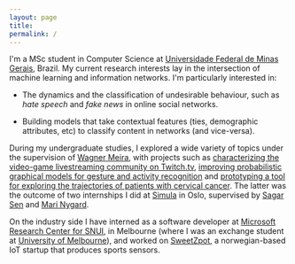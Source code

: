 ```yaml
---
layout: page
title:
permalink: /
---
```



I'm a  MSc student in Computer Science at [Universidade Federal de Minas Gerais][dcc], Brazil. My current research interests lay in the intersection of machine learning and information networks. I'm particularly interested in:

- The dynamics and the classification of undesirable behaviour, such as *hate speech* and *fake news* in online social networks. 

- Building models that take contextual features (ties, demographic attributes, etc) to classify content in networks (and vice-versa). 

During my undergraduate studies, I explored a wide variety of topics under the supervision of [Wagner Meira][meira], with projects such as [characterizing the video-game livestreaming community on Twitch.tv][2], [improving probabilistic graphical models for gesture and activity recognition][2] and [prototyping a tool for exploring the trajectories of patients with cervical cancer][3]. The latter was the outcome of two internships I did at [Simula][simula] in Oslo, supervised by [Sagar Sen][sagar] and [Mari Nygard][mari]. 

On the industry side I have interned as a software developer at [Microsoft Research Center for SNUI][snui], in Melbourne (where I was an exchange student at [University of Melbourne][unimelb]), and worked on [SweetZpot][sweetzpot], a norwegian-based IoT startup that produces sports sensors. 

[meira]: http://homepages.dcc.ufmg.br/~meira/
[mari]: https://www.kreftregisteret.no/en/Research/Scientist-at-the-Cancer-registry/Mari-Nygard/
[sagar]: https://www.simula.no/people/sagar
[sweetzpot]: https://www.sweetzpot.com/
[simula]: https://www.simula.no/
[snui]: http://www.socialnui.unimelb.edu.au/
[dcc]: http://www.dcc.ufmg.br/dcc/
[unimelb]: http://www.unimelb.edu.au/
[1]: http://homepages.dcc.ufmg.br/~lcerf/publications/articles/Modeling%20and%20Analyzing%20the%20Video%20Game%20Live-Streaming%20Community.pdf
[2]: https://arxiv.org/abs/1704.00172
[3]: https://arxiv.org/abs/1704.00180